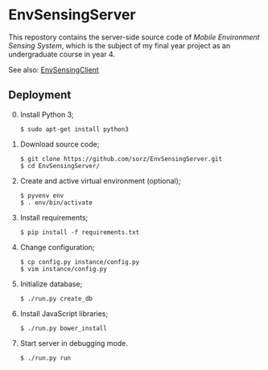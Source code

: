 # EnvSensingServer
This repostory contains the server-side source code of *Mobile Environment Sensing System*,
which is the subject of my final year project as an undergraduate course in year 4.


See also: [EnvSensingClient](https://github.com/sorz/EnvSensingClient)


## Deployment
0. Install Python 3;
   ```
   $ sudo apt-get install python3
   ```

1. Download source code;
    ```
    $ git clone https://github.com/sorz/EnvSensingServer.git
    $ cd EnvSensingServer/
    ```

2. Create and active virtual environment (optional);
   ```
   $ pyvenv env
   $ . env/bin/activate
   ```

3. Install requirements;
   ```
   $ pip install -f requirements.txt
   ```

4. Change configuration;
   ```
   $ cp config.py instance/config.py
   $ vim instance/config.py
   ```

5. Initialize database;
   ```
   $ ./run.py create_db
   ```

6. Install JavaScript libraries;
   ```
   $ ./run.py bower_install
   ```

7. Start server in debugging mode.
   ```
   $ ./run.py run
   ```

